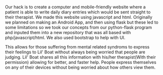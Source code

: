 Our hack is to create a computer and mobile-friendly website where a patient is able to write daily diary entries which would be sent straight to their therapist.
We made this website using javascript and html. Originally we planned on making an Android App, and then using flask but these led to some limitations so we took our concepts from our python-flask program and inputed them into a new repository that was all based with php/javascript/html. We also used bootstrap to help with UI.

This allows for those suffering from mental related syndroms to express their feelings to Lil' Boat without always being worried that people are judging. Lil' Boat shares all this information with his/her therapist(With their permission) allowing for better, and faster help. People express themselves on any of their devices without being worried about how others view them.


